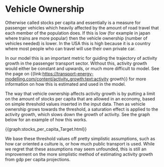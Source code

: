 # Vehicle Ownership

Otherwise called stocks per capita and essentially is a measure for passenger vehicles which heavily affected by the amount of road travel that each member of the population does. If this is low (for example in japan where trains are more popular) then the vehicle ownership (number of vehicles needed) is lower. In the USA this is high because it is a country where most people who can travel will use their own private car. 

In our model this is an important metric for guiding the trajectory of activity growth in the passenger transport sector. Without this, activity growth would either be constant and upwards, or much more difficult to model. See the page on {{link:https://transport-energy-modelling.com/content/activity_growth:text:activity growth}} for more information on how this is estimated and used in the model.

The way that vehicle ownership affects activity growth is by putting a limit on the amount of stocks per capita that are allowed in an economy, based on simple threshold values inserted in the input data. Then as vehicle ownership grows towards the threshold, a saturation effect is applied to the activity growth, which slows down the growth of activity. See the graph below for an example of how this works.

{{graph:stocks_per_capita_Target.html}}

We base these threshold values off pretty simplistic assumptions, such as how car oriented a culture is, or how much public transport is used. While we regret that these assumptions may seem unfounded, this is still an improvement on the more simplistic method of estimating activity growth from gdp per capita projections.

